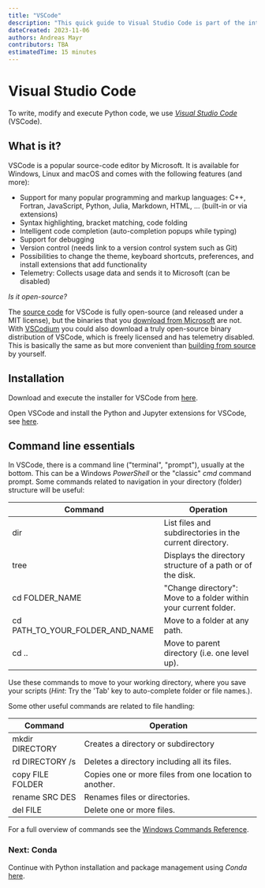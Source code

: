 ```yaml
---
title: "VSCode"
description: "This quick guide to Visual Studio Code is part of the introduction to the E-TRAINEE course which sets the prerequisites for starting with Module 1."
dateCreated: 2023-11-06
authors: Andreas Mayr
contributors: TBA
estimatedTime: 15 minutes
---
```


# Visual Studio Code

To write, modify and execute Python code, we use [*Visual Studio Code*](https://code.visualstudio.com/) (VSCode).

## What is it?

VSCode is a popular source-code editor by Microsoft. It is available for Windows, Linux and macOS and comes with the following features (and more):

* Support for many popular programming and markup languages: C++, Fortran, JavaScript, Python, Julia, Markdown, HTML, ... (built-in or via extensions)
* Syntax highlighting, bracket matching, code folding
* Intelligent code completion (auto-completion popups while typing)
* Support for debugging
* Version control (needs link to a version control system such as Git)
* Possibilities to change the theme, keyboard shortcuts, preferences, and install extensions that add functionality
* Telemetry: Collects usage data and sends it to Microsoft (can be disabled)

*Is it open-source?*

The [source code](https://github.com/Microsoft/vscode) for VSCode is fully open-source (and released under a MIT license), but the binaries that you [download from Microsoft](https://code.visualstudio.com/Download) are not.
With [VSCodium](https://vscodium.com/) you could also download a truly open-source binary distribution of VSCode, which is freely licensed and has telemetry disabled. This is basically the same as but more convenient than [building from source](https://github.com/Microsoft/vscode/wiki/How-to-Contribute#build-and-run) by yourself.


## Installation

Download and execute the installer for VSCode from [here](https://code.visualstudio.com/).

Open VSCode and install the Python and Jupyter extensions for VSCode, see [here](https://marketplace.visualstudio.com/items?itemName=ms-python.python).

## Command line essentials

In VSCode, there is a command line ("terminal", "prompt"), usually at the bottom. This can be a Windows *PowerShell* or the "classic" *cmd* command prompt. Some commands related to navigation in your directory (folder) structure will be useful:

| Command | Operation |
| ------- | --------- |
| dir | List files and subdirectories in the current directory. |
| tree | Displays the directory structure of a path or of the disk. |
| cd FOLDER_NAME | "Change directory": Move to a folder within your current folder. |
| cd PATH_TO_YOUR_FOLDER_AND_NAME | Move to a folder at any path. |
| cd .. | Move to parent directory (i.e. one level up). |

Use these commands to move to your working directory, where you save your scripts (*Hint*: Try the 'Tab' key to auto-complete folder or file names.).

Some other useful commands are related to file handling:

| Command | Operation |
| ------- | --------- |
| mkdir DIRECTORY | Creates a directory or subdirectory |
| rd DIRECTORY /s | Deletes a directory including all its files. |
| copy FILE FOLDER | Copies one or more files from one location to another. |
| rename SRC DES | Renames files or directories. |
| del FILE | Delete one or more files. |

For a full overview of commands see the [Windows Commands Reference](https://learn.microsoft.com/en-us/windows-server/administration/windows-commands/cmd).

### Next: Conda

Continue with Python installation and package management using *Conda* [here](./conda.md).